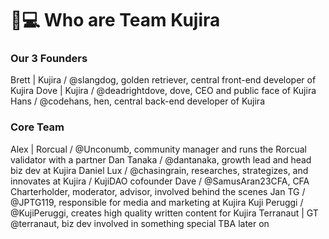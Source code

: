 # 👨💻 Who are Team Kujira

### Our 3 Founders

Brett | Kujira / @slangdog, golden retriever, central front-end developer of Kujira                          Dove | Kujira / @deadrightdove, dove, CEO and public face of Kujira                                                                                                                                         Hans / @codehans, hen, central back-end developer of Kujira                                                                                                                          &#x20;

### Core Team

Alex | Rorcual / @Unconumb, community manager and runs the Rorcual validator with a partner                                                                                                                                                                                            Dan Tanaka / @dantanaka, growth lead and head biz dev at Kujira                                                                                                                                         Daniel Lux / @chasingrain, researches, strategizes, and innovates at Kujira / KujiDAO cofounder                                   Dave / @SamusAran23CFA, CFA Charterholder, moderator, advisor, involved behind the scenes                                                                        Jan TG / @JPTG119, responsible for media and marketing at Kujira                                                                                             Kuji Peruggi / @KujiPeruggi, creates high quality written content for Kujira                                                                                                                                                     Terranaut | GT @terranaut, biz dev involved in something special TBA later on                                                       &#x20;
